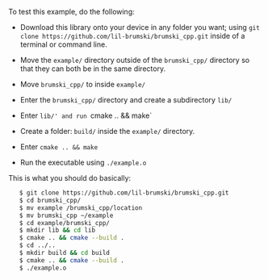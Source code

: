 To test this example, do the following:

* Download this library onto your device in any folder you want; using ```git clone https://github.com/lil-brumski/brumski_cpp.git``` inside of a terminal or command line.

* Move the `example/` directory outside of the `brumski_cpp/` directory so that they can both be in the same directory.

* Move `brumski_cpp/` to inside `example/`

* Enter the `brumski_cpp/` directory and create a subdirectory `lib/`

* Enter `lib/' and run `cmake .. && make`

* Create a folder: `build/` inside the `example/` directory.

* Enter ```cmake .. && make```

* Run the executable using `./example.o`


This is what you should do basically:

```bash
   $ git clone https://github.com/lil-brumski/brumski_cpp.git
   $ cd brumski_cpp/
   $ mv example /brumski_cpp/location
   $ mv brumski_cpp ~/example
   $ cd example/brumski_cpp/
   $ mkdir lib && cd lib
   $ cmake .. && cmake --build .
   $ cd ../..
   $ mkdir build && cd build
   $ cmake .. && cmake --build .
   $ ./example.o
```